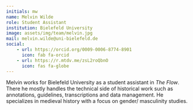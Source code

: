 ```yaml
---
initials: mw
name: Melvin Wilde
role: Student Assistant
institution: Bielefeld University
image: assets/img/team/melvin.jpg
mail: melvin.wilde@uni-bielefeld.de
social:
    - url: https://orcid.org/0009-0006-8774-8901 
      icon: fab fa-orcid
    - url: https://r.mtdv.me/zsL2roQbnO
      icon: fas fa-globe
---
```

Melvin works for Bielefeld University as a student assistant in *The Flow*. There he mostly handles the technical side of historical work such as annotations, guidelines, transcriptions and data management. He specializes in medieval history with a focus on gender/ masculinity studies.